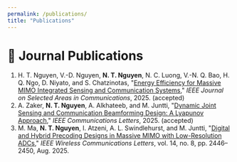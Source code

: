 ```yaml
---
permalink: /publications/
title: "Publications"
---
```


# 📄 Journal Publications

<ol>

<li>
  H. T. Nguyen, V.-D. Nguyen, <strong>N. T. Nguyen</strong>, N. C. Luong, V.-N. Q. Bao, H. Q. Ngo, D. Niyato, and S. Chatzinotas,
  "<a href="https://www.arxiv.org/pdf/2509.10290" target="_blank">Energy Efficiency for Massive MIMO Integrated Sensing and Communication Systems</a>,"
  <span><em>IEEE Journal on Selected Areas in Communications</em></span>, 2025. (accepted)
</li>

<li>
  A. Zaker, <strong>N. T. Nguyen</strong>, A. Alkhateeb, and M. Juntti,
  "<a href="https://arxiv.org/pdf/2503.14054" target="_blank">Dynamic Joint Sensing and Communication Beamforming Design: A Lyapunov Approach</a>,"
  <span><em>IEEE Communications Letters</em></span>, 2025. (accepted)
</li>

<li>
  M. Ma, <strong>N. T. Nguyen</strong>, I. Atzeni, A. L. Swindlehurst, and M. Juntti,
  "<a href="https://ieeexplore.ieee.org/stamp/stamp.jsp?arnumber=11008697" target="_blank">Digital and Hybrid Precoding Designs in Massive MIMO with Low-Resolution ADCs</a>,"
  <span><em>IEEE Wireless Communications Letters</em></span>, vol. 14, no. 8, pp. 2446–2450, Aug. 2025.
</li>

</ol>

<style>
  .bibtex-btn{font:inherit;padding:6px 12px;border:1px solid #d0d0d0;border-radius:10px;background:#fff;cursor:pointer;margin-top:6px}
  .bibtex-btn:hover{background:#f6f6f6}
  .bibtex-box{position:relative;margin-top:8px;padding:10px;background:#ffeef3;border:1px solid #ffd6e1;border-radius:12px}
  .bibtex-copy{position:absolute;right:10px;top:8px;padding:4px 10px;border:1px solid #d0d0d0;border-radius:8px;background:#fff;cursor:pointer}
</style>

<script>
(function(){
  function clean(s){ return (s||"").replace(/\s+/g," ").trim(); }

  // Authors = everything before the first <a>
  function authorsFromDOM(li){
    let out = "";
    for(const node of li.childNodes){
      if(node.nodeType === 1 && node.tagName === "A") break; // stop at first link (title)
      if(node.nodeType === 3) out += node.nodeValue;
      else if(node.nodeType === 1) out += " " + node.textContent; // include <strong> etc.
    }
    out = clean(out);
    return out.replace(/,\s*$/,""); // drop trailing comma
  }

  // Minimal BibTeX: authors only (for debugging buttons + parsing)
  function fallbackBib(li){
    const authors = authorsFromDOM(li) || "Unknown";
    const firstAuthor = clean((authors.split(",")[0]||"key"));
    const key = (firstAuthor.split(/\s+/).pop()||"key").replace(/[^A-Za-z]/g,"") || "key";
    return `@misc{${key},
  author = {${authors}}
}`;
  }

  function buildPanel(bib){
    const box = document.createElement("div"); box.className = "bibtex-box";
    const copy = document.createElement("button"); copy.className = "bibtex-copy"; copy.textContent = "Copy";
    copy.onclick = () => {
      navigator.clipboard.writeText(bib).then(()=>{
        copy.textContent = "Copied!";
        setTimeout(()=>copy.textContent="Copy", 1200);
      });
    };
    const pre = document.createElement("pre"); pre.textContent = bib;
    box.appendChild(copy); box.appendChild(pre);
    return box;
  }

  function addButtons(){
    document.querySelectorAll("ol > li").forEach(li=>{
      if(li.querySelector(".bibtex-btn")) return;
      // simple guard: only add to items that look like publications
      if(!/\b(19|20)\d{2}\b/.test(li.textContent)) return;

      const btn = document.createElement("button");
      btn.className = "bibtex-btn";
      btn.textContent = "BibTeX";
      btn.onclick = () => {
        document.querySelectorAll(".bibtex-box").forEach(b=>b.remove());
        const bib = fallbackBib(li);
        btn.insertAdjacentElement("afterend", buildPanel(bib));
      };

      li.appendChild(document.createElement("br"));
      li.appendChild(btn);
    });
  }

  if(document.readyState === "loading"){
    document.addEventListener("DOMContentLoaded", addButtons);
  }else{
    addButtons();
  }
})();
</script>
